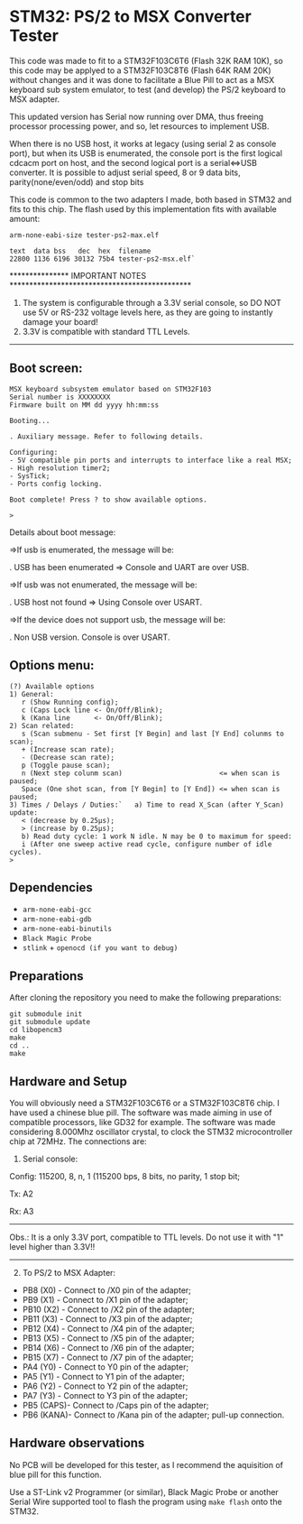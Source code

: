 # STM32: PS/2 to MSX Converter Tester

This code was made to fit to a STM32F103C6T6 (Flash 32K RAM 10K), so this code may be applyed to a STM32F103C8T6 (Flash 64K RAM 20K) without changes and it was done to facilitate a Blue Pill to act as a MSX keyboard sub system emulator, to test (and develop) the PS/2 keyboard to MSX adapter.

This updated version has Serial now running over DMA, thus freeing processor processing power, and so, let resources to implement USB.

When there is no USB host, it works at legacy (using serial 2 as console port), but when its USB is enumerated, the console port is the first logical cdcacm port on host, and the second logical port is a serial<=>USB converter. It is possible to adjust serial speed, 8 or 9 data bits, parity(none/even/odd) and stop bits

This code is common to the two adapters I made, both based in STM32 and fits to this chip. The flash used by this implementation fits with available amount:

 ```
arm-none-eabi-size tester-ps2-max.elf

text  data bss   dec  hex  filename
22800 1136 6196 30132 75b4 tester-ps2-msx.elf`
```
 

***************  IMPORTANT NOTES **********************************************
1) The system is configurable through a 3.3V serial console, so DO NOT use 5V or RS-232 voltage levels here, as they are going to instantly damage your board!
2) 3.3V is compatible with standard TTL Levels.
*******************************************************************************


## Boot screen:
```
MSX keyboard subsystem emulator based on STM32F103
Serial number is XXXXXXXX
Firmware built on MM dd yyyy hh:mm:ss

Booting...

. Auxiliary message. Refer to following details.

Configuring:
- 5V compatible pin ports and interrupts to interface like a real MSX;
- High resolution timer2;
- SysTick;
- Ports config locking.

Boot complete! Press ? to show available options.

> 
```


Details about boot message:

=>If usb is enumerated, the message will be:

. USB has been enumerated => Console and UART are over USB.

=>If usb was not enumerated, the message will be:

. USB host not found => Using Console over USART.

=>If the device does not support usb, the message will be:

. Non USB version. Console is over USART.


## Options menu:
```
(?) Available options
1) General:
   r (Show Running config);
   c (Caps Lock line <- On/Off/Blink);
   k (Kana line      <- On/Off/Blink);
2) Scan related:
   s (Scan submenu - Set first [Y Begin] and last [Y End] colunms to scan);
   + (Increase scan rate);
   - (Decrease scan rate);
   p (Toggle pause scan);
   n (Next step colunm scan)                        <= when scan is paused;
   Space (One shot scan, from [Y Begin] to [Y End]) <= when scan is paused;
3) Times / Delays / Duties:`   a) Time to read X_Scan (after Y_Scan) update:
   < (decrease by 0.25μs);
   > (increase by 0.25μs);
   b) Read duty cycle: 1 work N idle. N may be 0 to maximum for speed:
   i (After one sweep active read cycle, configure number of idle cycles).
> 
```

## Dependencies

- `arm-none-eabi-gcc`
- `arm-none-eabi-gdb`
- `arm-none-eabi-binutils`
- `Black Magic Probe`
- `stlink` + `openocd (if you want to debug)`

## Preparations

After cloning the repository you need to make the following preparations:

```
git submodule init
git submodule update
cd libopencm3
make
cd ..
make
```

## Hardware and Setup

You will obviously need a STM32F103C6T6 or a STM32F103C8T6 chip. I have used a chinese blue pill. The software was made aiming in use of compatible processors, like GD32 for example. The software was made considering 8.000Mhz oscillator crystal, to clock the STM32 microcontroller chip at 72MHz. The connections are:

1) Serial console:

Config: 115200, 8, n, 1 (115200 bps, 8 bits, no parity, 1 stop bit;

Tx: A2

Rx: A3

*******************************************************************************************************

Obs.: It is a only 3.3V port, compatible to TTL levels. Do not use it with "1" level higher than 3.3V!!

*******************************************************************************************************


2) To PS/2 to MSX Adapter:
- PB8  (X0) - Connect to /X0 pin of the adapter;
- PB9  (X1) - Connect to /X1 pin of the adapter;
- PB10 (X2) - Connect to /X2 pin of the adapter;
- PB11 (X3) - Connect to /X3 pin of the adapter;
- PB12 (X4) - Connect to /X4 pin of the adapter;
- PB13 (X5) - Connect to /X5 pin of the adapter;
- PB14 (X6) - Connect to /X6 pin of the adapter;
- PB15 (X7) - Connect to /X7 pin of the adapter;
- PA4  (Y0) - Connect to Y0 pin of the adapter;
- PA5  (Y1) - Connect to Y1 pin of the adapter;
- PA6  (Y2) - Connect to Y2 pin of the adapter;
- PA7  (Y3) - Connect to Y3 pin of the adapter;
- PB5 (CAPS)- Connect to /Caps pin of the adapter;
- PB6 (KANA)- Connect to /Kana pin of the adapter; pull-up connection.


## Hardware observations

No PCB will be developed for this tester, as I recommend the aquisition of blue pill for this function.

Use a ST-Link v2 Programmer (or similar), Black Magic Probe or another Serial Wire supported tool to flash the program using `make flash` onto the STM32.
